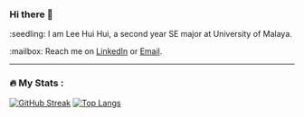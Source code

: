 ### Hi there 👋

<p>:seedling: I am Lee Hui Hui, a second year SE major at University of Malaya. </p>
<p>:mailbox: Reach me on <a href="www.linkedin.com/in/lee-hui-hui-979b90265">LinkedIn</a> or <a href="mailto:huihui5976@gmail.com">Email</a>.</p>

---

### :fire: My Stats :
[![GitHub Streak](http://github-readme-streak-stats.herokuapp.com?user=leehuihuii&theme=dark&background=000000)](https://git.io/streak-stats)
[![Top Langs](https://github-readme-stats.vercel.app/api/top-langs/?username=leehuihuii)](https://github.com/anuraghazra/github-readme-stats)

<!--
**leehuihuii/leehuihuii** is a ✨ _special_ ✨ repository because its `README.md` (this file) appears on your GitHub profile.

Here are some ideas to get you started:

- 🔭 I’m currently working on ...
- 🌱 I’m currently learning ...
- 👯 I’m looking to collaborate on ...
- 🤔 I’m looking for help with ...
- 💬 Ask me about ...
- 📫 How to reach me: ...
- 😄 Pronouns: ...
- ⚡ Fun fact: ...
-->
